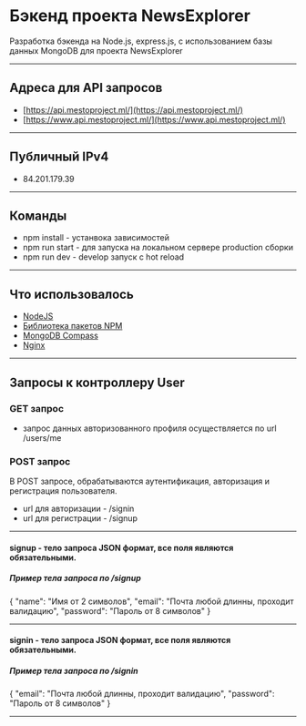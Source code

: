# Бэкенд проекта NewsExplorer

Разработка бэкенда на Node.js, express.js, с использованием базы данных MongoDB для проекта NewsExplorer
____

## Адреса для API запросов 

- [https://api.mestoproject.ml/](https://api.mestoproject.ml/)
- [https://www.api.mestoproject.ml/](https://www.api.mestoproject.ml/)
____
## Публичный IPv4

- 84.201.179.39
____

## Команды

- npm install - устанвока зависимостей
- npm run start - для запуска на локальном сервере production сборки
- npm run dev - develop запуск с hot reload

____

## Что использовалось

- [NodeJS](https://nodejs.org/en/)
- [Библиотека пакетов NPM](https://nodejs.org/en/download/)
- [MongoDB Compass](https://www.mongodb.com/products/compass)
- [Nginx](https://www.nginx.com/)
____

## Запросы к контроллеру User

### GET запрос

- запрос данных авторизованного профиля осуществляется по url /users/me

### POST запрос

В POST запросе, обрабатываются аутентификация, авторизация и регистрация пользователя. 

- url для авторизации - /signin
- url для регистрации - /signup
____
#### signup - тело запроса JSON формат, все поля являются обязательными.
##### Пример тела запроса по /signup
{
  "name": "Имя от 2 символов", 
  "email": "Почта любой длинны, проходит валидацию",
  "password": "Пароль от 8 символов"
}
____
#### signin - тело запроса JSON формат, все поля являются обязательными.
##### Пример тела запроса по /signin
{
  "email": "Почта любой длинны, проходит валидацию",
  "password": "Пароль от 8 символов"
}
____
